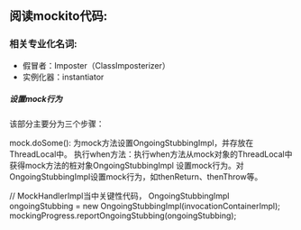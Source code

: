 ## 阅读mockito代码:

### 相关专业化名词:
- 假冒者：Imposter（ClassImposterizer）
- 实例化器：instantiator

##### 设置mock行为
该部分主要分为三个步骤：

mock.doSome(): 为mock方法设置OngoingStubbingImpl，并存放在ThreadLocal中。
执行when方法：执行when方法从mock对象的ThreadLocal中获得mock方法的桩对象OngoingStubbingImpl
设置mock行为。对OngoingStubbingImpl设置mock行为，如thenReturn、thenThrow等。


// MockHandlerImpl当中关键性代码，
OngoingStubbingImpl<T> ongoingStubbing = new OngoingStubbingImpl<T>(invocationContainerImpl);
mockingProgress.reportOngoingStubbing(ongoingStubbing);

